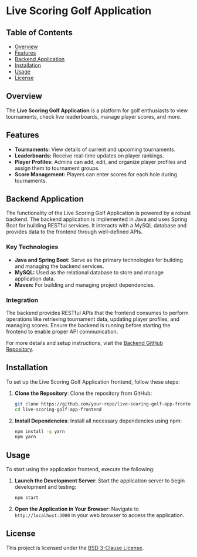 # Live Scoring Golf Application

## Table of Contents
- [Overview](#overview)
- [Features](#features)
- [Backend Application](#backend-application)
- [Installation](#installation)
- [Usage](#usage)
- [License](#license)

## Overview
The **Live Scoring Golf Application** is a platform for golf enthusiasts to view tournaments, check live leaderboards, manage player scores, and more.

## Features
- **Tournaments:** View details of current and upcoming tournaments.
- **Leaderboards:** Receive real-time updates on player rankings.
- **Player Profiles:** Admins can add, edit, and organize player profiles and assign them to tournament groups.
- **Score Management:** Players can enter scores for each hole during tournaments.

## Backend Application
The functionality of the Live Scoring Golf Application is powered by a robust backend. The backend application is implemented in Java and uses Spring Boot for building RESTful services. It interacts with a MySQL database and provides data to the frontend through well-defined APIs.

### Key Technologies
- **Java and Spring Boot:** Serve as the primary technologies for building and managing the backend services.
- **MySQL:** Used as the relational database to store and manage application data.
- **Maven:** For building and managing project dependencies.

### Integration
The backend provides RESTful APIs that the frontend consumes to perform operations like retrieving tournament data, updating player profiles, and managing scores. Ensure the backend is running before starting the frontend to enable proper API communication.

For more details and setup instructions, visit the [Backend GitHub Repository](https://github.com/PolinaTolkachova/golf-app-live-scoring-backend).

## Installation
To set up the Live Scoring Golf Application frontend, follow these steps:

1. **Clone the Repository**: Clone the repository from GitHub:
   ```bash
   git clone https://github.com/your-repo/live-scoring-golf-app-frontend.git
   cd live-scoring-golf-app-frontend
   ```

2. **Install Dependencies**: Install all necessary dependencies using npm:
   ```bash
   npm install -g yarn
   npm yarn
   ```

## Usage
To start using the application frontend, execute the following:

1. **Launch the Development Server**: Start the application server to begin development and testing:
   ```bash
   npm start
   ```

2. **Open the Application in Your Browser**: Navigate to `http://localhost:3000` in your web browser to access the application.

## License
This project is licensed under the [BSD 3-Clause License](LICENSE).
